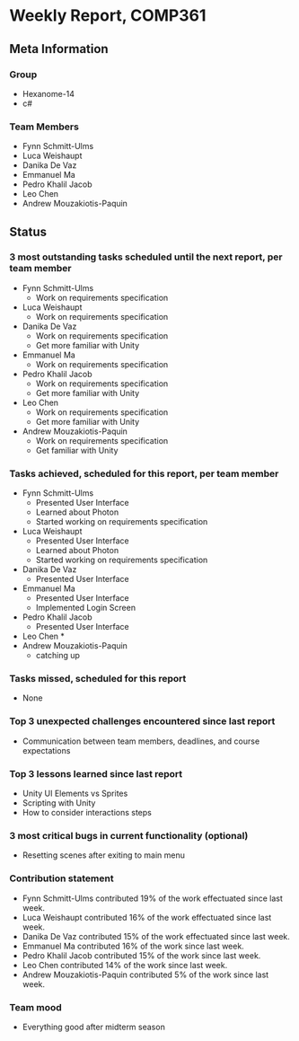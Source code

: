 # Weekly Report, COMP361

## Meta Information

### Group

 * Hexanome-14
 * c#
### Team Members

 * Fynn Schmitt-Ulms
 * Luca Weishaupt
 * Danika De Vaz
 * Emmanuel Ma
 * Pedro Khalil Jacob
 * Leo Chen
 * Andrew Mouzakiotis-Paquin

## Status

### 3 most outstanding tasks scheduled until the next report, per team member

 * Fynn Schmitt-Ulms
   * Work on requirements specification
 * Luca Weishaupt
   * Work on requirements specification
 * Danika De Vaz
   * Work on requirements specification
   * Get more familiar with Unity
 * Emmanuel Ma 
   * Work on requirements specification
 * Pedro Khalil Jacob
   * Work on requirements specification
   * Get more familiar with Unity
 * Leo Chen
   * Work on requirements specification
   * Get more familiar with Unity
 * Andrew Mouzakiotis-Paquin
   * Work on requirements specification
   * Get familiar with Unity

### Tasks achieved, scheduled for this report, per team member

 * Fynn Schmitt-Ulms
   * Presented User Interface
   * Learned about Photon
   * Started working on requirements specification
 * Luca Weishaupt
   * Presented User Interface
   * Learned about Photon
   * Started working on requirements specification
 * Danika De Vaz
   * Presented User Interface
 * Emmanuel Ma
   * Presented User Interface
   * Implemented Login Screen
 * Pedro Khalil Jacob
   * Presented User Interface
 * Leo Chen
   * 
 * Andrew Mouzakiotis-Paquin
   * catching up

### Tasks missed, scheduled for this report

 * None

### Top 3 unexpected challenges encountered since last report

 * Communication between team members, deadlines, and course expectations

### Top 3 lessons learned since last report

 * Unity UI Elements vs Sprites
 * Scripting with Unity
 * How to consider interactions steps

### 3 most critical bugs in current functionality (optional)

 * Resetting scenes after exiting to main menu

### Contribution statement

 * Fynn Schmitt-Ulms contributed 19% of the work effectuated since last week.
 * Luca Weishaupt contributed 16% of the work effectuated since last week.
 * Danika De Vaz contributed 15% of the work effectuated since last week.
 * Emmanuel Ma contributed 16% of the work since last week.
 * Pedro Khalil Jacob contributed 15% of the work since last week.
 * Leo Chen contributed 14% of the work since last week.
 * Andrew Mouzakiotis-Paquin contributed 5% of the work since last week.

### Team mood

 * Everything good after midterm season
